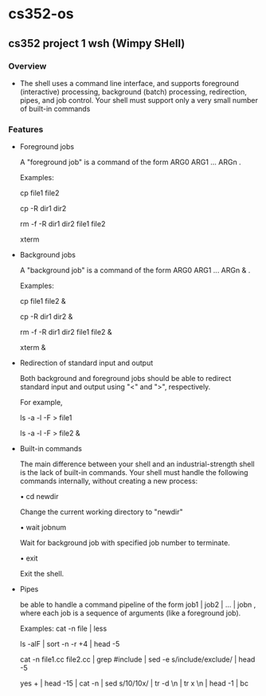 # cs352-os

## cs352 project 1 wsh (Wimpy SHell)

### Overview
* The shell uses a command line interface, 
  and supports foreground (interactive) processing, background (batch) processing, redirection, pipes, 
  and job control. Your shell must support only a very small number of built-in commands
  
### Features
* Foreground jobs

  A "foreground job" is a command of the form ARG0 ARG1 ... ARGn . 

  Examples:
  
  cp file1 file2
  
  cp -R dir1 dir2
  
  rm -f -R dir1 dir2 file1 file2
  
  xterm
  
* Background jobs

  A "background job" is a command of the form ARG0 ARG1 ... ARGn & . 
  
  Examples:
  
  cp file1 file2 &
  
  cp -R dir1 dir2 &
  
  rm -f -R dir1 dir2 file1 file2 &
  
  xterm &
  
* Redirection of standard input and output

  Both background and foreground jobs should be able to redirect standard input and output using "<" and ">", respectively. 

  For example,

  ls -a -l -F > file1

  ls -a -l -F > file2 &

* Built-in commands

  The main difference between your shell and an industrial-strength shell is the lack of built-in commands. 
  Your shell must handle the following commands internally, without creating a new process:

  • cd newdir 

  Change the current working directory to "newdir" 

  • wait jobnum 

  Wait for background job with specified job number to terminate. 

  • exit 

  Exit the shell.
  
* Pipes

  be able to handle a command pipeline of the form job1 | job2 | ... | jobn , where each job is a sequence of arguments (like a foreground job). 
  
  Examples:
  cat -n file | less
  
  ls -alF | sort -n -r +4 | head -5
  
  cat -n file1.cc file2.cc | grep #include | sed -e s/include/exclude/ | head -5
  
  yes + | head -15 | cat -n | sed s/10/10x/ | tr -d \n | tr x \n | head -1 | bc
